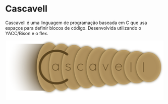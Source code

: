 # Cascavell 

Cascavell é uma linguagem de programação baseada em C que usa espaços para definir blocos de código. Desenvolvida utilizando o YACC/Bison e o flex.

<p align="center">
  <img alt="Logo Cascavell" src="https://raw.githubusercontent.com/HeckRodSav/Cascavell/master/Cascavell_Logo.png" width="500px">
</p>
